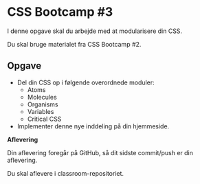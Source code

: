 # CSS Bootcamp #3
I denne opgave skal du arbejde med at modularisere din CSS.

Du skal bruge materialet fra CSS Bootcamp #2.

## Opgave
- Del din CSS op i følgende overordnede moduler:
	- Atoms
	- Molecules
	- Organisms
	- Variables
	- Critical CSS
- Implementer denne nye inddeling på din hjemmeside.

**Aflevering**

Din aflevering foregår på GitHub, så dit sidste commit/push er din aflevering.

Du skal aflevere i classroom-repositoriet.
